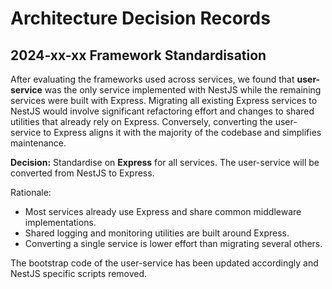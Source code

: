 # Architecture Decision Records

## 2024-xx-xx Framework Standardisation

After evaluating the frameworks used across services, we found that **user-service** was the only service implemented with NestJS while the remaining services were built with Express. Migrating all existing Express services to NestJS would involve significant refactoring effort and changes to shared utilities that already rely on Express. Conversely, converting the user-service to Express aligns it with the majority of the codebase and simplifies maintenance.

**Decision:** Standardise on **Express** for all services. The user-service will be converted from NestJS to Express.

Rationale:
- Most services already use Express and share common middleware implementations.
- Shared logging and monitoring utilities are built around Express.
- Converting a single service is lower effort than migrating several others.

The bootstrap code of the user-service has been updated accordingly and NestJS specific scripts removed.
